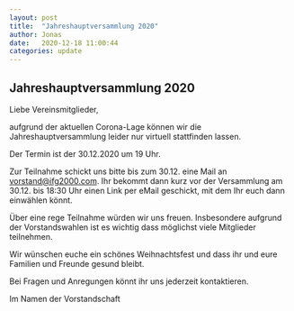 ```yaml
---
layout: post
title:  "Jahreshauptversammlung 2020"
author: Jonas
date:   2020-12-18 11:00:44
categories: update
---
```

## Jahreshauptversammlung 2020



Liebe Vereinsmitglieder,

aufgrund der aktuellen Corona-Lage können wir die Jahreshauptversammlung leider nur virtuell stattfinden lassen.

Der Termin ist der 30.12.2020 um 19 Uhr.

Zur Teilnahme schickt uns bitte bis zum 30.12. eine Mail an vorstand@ifg2000.com. Ihr bekommt dann kurz vor der Versammlung am 30.12. bis 18:30 Uhr einen Link per eMail geschickt, mit dem Ihr euch dann einwählen könnt.

Über eine rege Teilnahme würden wir uns freuen. Insbesondere aufgrund der Vorstandswahlen ist es wichtig dass möglichst viele Mitglieder teilnehmen.

Wir wünschen euche ein schönes Weihnachtsfest und dass ihr und eure Familien und Freunde gesund bleibt.

Bei Fragen und Anregungen könnt ihr uns jederzeit kontaktieren.

Im Namen der Vorstandschaft
